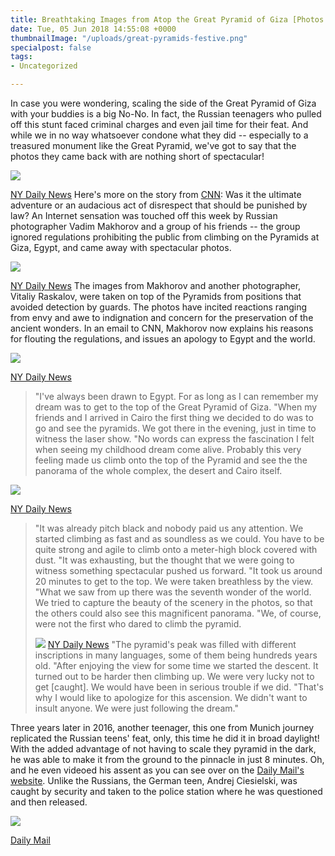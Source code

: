 ```yaml
---
title: Breathtaking Images from Atop the Great Pyramid of Giza [Photos & Video]
date: Tue, 05 Jun 2018 14:55:08 +0000
thumbnailImage: "/uploads/great-pyramids-festive.png"
specialpost: false
tags:
- Uncategorized

---
```

In case you were wondering, scaling the side of the Great Pyramid of Giza with your buddies is a big No-No. In fact, the Russian teenagers who pulled off this stunt faced criminal charges and even jail time for their feat. And while we in no way whatsoever condone what they did -- especially to a treasured monument like the Great Pyramid, we've got to say that the photos they came back with are nothing short of spectacular! 

![](http://newsattorneys.staging.wpengine.com/wp-content/uploads/2018/06/russian-teen-pyramid-1024x660.jpg) 

[NY Daily News](http://www.nydailynews.com/news/world/russian-photographer-apologizes-climbing-great-pyramid-photos-article-1.1301205) Here's more on the story from [CNN](https://www.cnn.com/travel/article/russian-photographer-apology/index.html): Was it the ultimate adventure or an audacious act of disrespect that should be punished by law? An Internet sensation was touched off this week by Russian photographer Vadim Makhorov and a group of his friends -- the group ignored regulations prohibiting the public from climbing on the Pyramids at Giza, Egypt, and came away with spectacular photos. 

![](http://newsattorneys.staging.wpengine.com/wp-content/uploads/2018/06/russian-teens-pyramid-1024x682.jpg)

 [NY Daily News](http://www.nydailynews.com/news/world/russian-photographer-apologizes-climbing-great-pyramid-photos-article-1.1301205) The images from Makhorov and another photographer, Vitaliy Raskalov, were taken on top of the Pyramids from positions that avoided detection by guards. The photos have incited reactions ranging from envy and awe to indignation and concern for the preservation of the ancient wonders. In an email to CNN, Makhorov now explains his reasons for flouting the regulations, and issues an apology to Egypt and the world. 

![](http://newsattorneys.staging.wpengine.com/wp-content/uploads/2018/06/russian-teen-crouhed-pyramid-1024x682.jpg) 

[NY Daily News](http://www.nydailynews.com/news/world/russian-photographer-apologizes-climbing-great-pyramid-photos-article-1.1301205)

> "I've always been drawn to Egypt. For as long as I can remember my dream was to get to the top of the Great Pyramid of Giza. "When my friends and I arrived in Cairo the first thing we decided to do was to go and see the pyramids. We got there in the evening, just in time to witness the laser show. "No words can express the fascination I felt when seeing my childhood dream come alive. Probably this very feeling made us climb onto the top of the Pyramid and see the the panorama of the whole complex, the desert and Cairo itself.

![](http://newsattorneys.staging.wpengine.com/wp-content/uploads/2018/06/russian-teen-pyramid-from-top-1024x682.jpg) 

[NY Daily News](http://www.nydailynews.com/news/world/russian-photographer-apologizes-climbing-great-pyramid-photos-article-1.1301205)

> "It was already pitch black and nobody paid us any attention. We started climbing as fast and as soundless as we could. You have to be quite strong and agile to climb onto a meter-high block covered with dust. "It was exhausting, but the thought that we were going to witness something spectacular pushed us forward. "It took us around 20 minutes to get to the top. We were taken breathless by the view. "What we saw from up there was the seventh wonder of the world. We tried to capture the beauty of the scenery in the photos, so that the others could also see this magnificent panorama. "We, of course, were not the first who dared to climb the pyramid. 
>
> ![](http://newsattorneys.staging.wpengine.com/wp-content/uploads/2018/06/russian-teens-pyramid-side.jpg) [NY Daily News](http://www.nydailynews.com/news/world/russian-photographer-apologizes-climbing-great-pyramid-photos-article-1.1301205) "The pyramid's peak was filled with different inscriptions in many languages, some of them being hundreds years old. "After enjoying the view for some time we started the descent. It turned out to be harder then climbing up. We were very lucky not to get \[caught\]. We would have been in serious trouble if we did. "That's why I would like to apologize for this ascension. We didn't want to insult anyone. We were just following the dream."

Three years later in 2016, another teenager, this one from Munich journey replicated the Russian teens' feat, only, this time he did it in broad daylight! With the added advantage of not having to scale they pyramid in the dark, he was able to make it from the ground to the pinnacle in just 8 minutes. Oh, and he even videoed his assent as you can see over on the [Daily Mail's website](http://www.dailymail.co.uk/travel/travel_news/article-3418882/German-teenager-risks-imprisonment-ultimate-holiday-photo-CLIMBING-Great-Pyramid-Giza-Egypt.html#v-3312883298977363622). Unlike the Russians, the German teen, Andrej Ciesielski, was caught by security and taken to the police station where he was questioned and then released. 

![](http://newsattorneys.staging.wpengine.com/wp-content/uploads/2018/06/german-teen-pyramid.jpg)

 [Daily Mail](http://www.dailymail.co.uk/travel/travel_news/article-3418882/German-teenager-risks-imprisonment-ultimate-holiday-photo-CLIMBING-Great-Pyramid-Giza-Egypt.html)